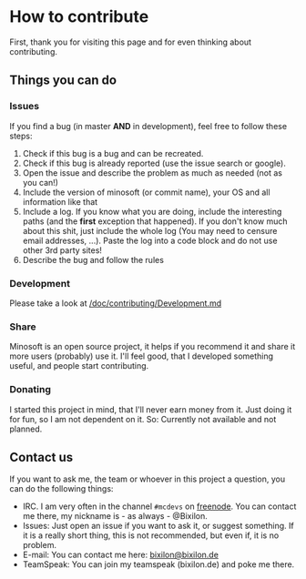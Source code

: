 # How to contribute

First, thank you for visiting this page and for even thinking about contributing.

## Things you can do

### Issues
If you find a bug (in master **AND** in development), feel free to follow these steps:
1. Check if this bug is a bug and can be recreated.
2. Check if this bug is already reported (use the issue search or google).
3. Open the issue and describe the problem as much as needed (not as you can!)
4. Include the version of minosoft (or commit name), your OS and all information like that
5. Include a log. If you know what you are doing, include the interesting paths (and the **first** exception that happened).
If you don't know much about this shit, just include the whole log (You may need to censure email addresses, ...). Paste the log into a code block and do not use other 3rd party sites!
6. Describe the bug and follow the rules

### Development
Please take a look at [/doc/contributing/Development.md](doc/contributing/Development.md)

### Share
Minosoft is an open source project, it helps if you recommend it and share it more users (probably) use it. I'll feel good, that I developed something useful, and people start contributing.

### Donating

I started this project in mind, that I'll never earn money from it. Just doing it for fun, so I am not dependent on it. So: Currently not available and not planned.

## Contact us

If you want to ask me, the team or whoever in this project a question, you can do the following things:
 - IRC. I am very often in the channel `#mcdevs` on [freenode](https://freenode.net/). You can contact me there, my nickname is - as always - @Bixilon.
 - Issues: Just open an issue if you want to ask it, or suggest something. If it is a really short thing, this is not recommended, but even if, it is no problem.
 - E-mail: You can contact me here: [bixilon@bixilon.de](mailto:bixilon@bixilon.de)
 - TeamSpeak: You can join my teamspeak (bixilon.de) and poke me there.


